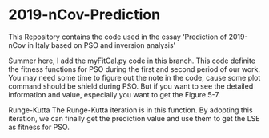# 2019-nCov-Prediction
This Repository contains the code used in the essay ‘Prediction of 2019-nCov in Italy based on PSO and inversion analysis’

Summer here, I add the myFitCal.py code in this branch.
This code definite the fitness functions for PSO during the first and second period of our work. You may need some time to figure out the note in the code, cause some plot command should be shield during PSO. But if you want to see the detailed information and value, especially you want to get the Figure 5-7.

Runge-Kutta 
The Runge-Kutta iteration is in this function. By adopting this iteration, we can finally get the prediction value and use them to get the LSE as fitness for PSO.
